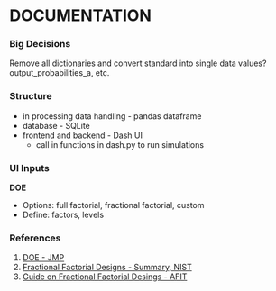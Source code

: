 # DOCUMENTATION

### Big Decisions
Remove all dictionaries and convert standard into single data values? output_probabilities_a, etc.

### Structure
* in processing data handling - pandas dataframe
* database - SQLite
* frontend and backend - Dash UI
  * call in functions in dash.py to run simulations

### UI Inputs
**DOE**
* Options: full factorial, fractional factorial, custom
* Define: factors, levels


### References
1. [DOE - JMP](https://www.jmp.com/en_hk/statistics-knowledge-portal/what-is-design-of-experiments/types-of-design-of-experiments.html)
2. [Fractional Factorial Designs - Summary, NIST](https://www.itl.nist.gov/div898/handbook/pri/section3/pri3347.htm)
3. [Guide on Fractional Factorial Desings - AFIT](https://www.afit.edu/stat/statcoe_files/Classical%20Designs-Fractional%20Fractorial%20Designs%20Rev1.pdf)